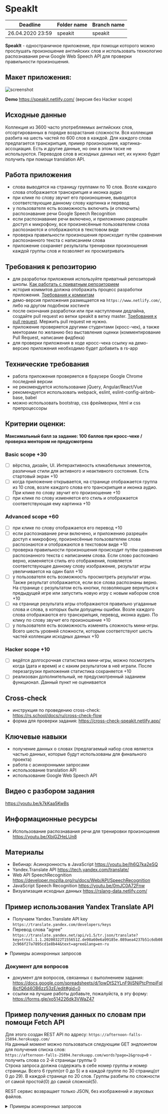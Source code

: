 # SpeakIt

| Deadline         | Folder name | Branch name |
| ---------------- | ----------- | ----------- |
| 26.04.2020 23:59 | speakit     | speakit     |

**SpeakIt** - одностраничное приложение, при помощи которого можно прослушать произношение английских слов и использовать технологию распознавания речи Google Web Speech API для проверки правильности произношения.

## Макет приложения:

![screenshot](../images/speakit.png)

**Demo** https://speakit.netlify.com/ (версия без Hacker scope)

## Исходные данные

Коллекция из 3600 часто употребляемых английских слов, отсортированных в порядке возрастания сложности. Вся коллекция разбита на шесть частей по 600 слов в каждой. Для каждого слова предлагается транскрипция, пример произношения, картинка-ассоциация. Есть и другие данные, но они в этом таске не используются. Переводов слов в исходных данных нет, их нужно будет получить при помощи translation API.

## Работа приложения

- слова выводятся на страницу группами по 10 слов. Возле каждого слова отображается транскрипция и иконка аудио
- при клике по слову звучит его произношение, выводятся соответствующие данному слову картинка и перевод
- у пользователя есть возможность включить (и отключить) распознавание речи Google Speech Recognition
- если распознавание речи включено, и приложению разрешён доступ к микрофону, все произнесённые пользователем слова распознаются и отображаются в текстовом виде
- проверка правильности произношения происходит путём сравнения распознанного текста с написанием слова
- приложение сохраняет результаты тренировки произношения каждой группы слов и позволяет их просматривать

## Требования к репозиторию

- для разработки приложения используйте приватный репозиторий школы. [Как работать с приватным репозиторием](https://rs.school/docs/ru/private-repository#как-работать-с-приватным-репозиторием)
- история коммитов должна отображать процесс разработки приложения. [Требования к коммитам](https://rs.school/docs/ru/git-convention)
- демо-версия приложения размещается на `https://www.netlify.com/`, либо на другом подобном хостинге
- после окончания разработки или при наступлении дедлайна, создайте pull request из ветки speakit в ветку master. [Требования к pull request](https://rs.school/docs/ru/pull-request-review-process#описание-pull-request-должно-содержать-следующую-информацию). Мержить pull request не нужно.
- приложение проверяется другими студентами (кросс-чек), а также менторами по желанию без выставления оценки (комментирование Pull Request, написание фидбека)
- для проверки приложения в ходе кросс-чека ссылку на демо-версию приложения необходимо будет добавить в rs-app

## Технические требования

- работа приложения проверяется в браузере Google Chrome последней версии
- не рекомендуется использование jQuery, Angular/React/Vue
- рекомендуется использовать webpack, eslint, eslint-config-airbnb-base, babel
- можно использовать bootstrap, css фреймворки, html и css препроцессоры

## Критерии оценки:

**Максимальный балл за задание: 100 баллов при кросс-чеке / проверка ментором не предусмотрена**

### Basic scope +30

- [ ] вёрстка, дизайн, UI. Интерактивность кликабельных элементов, различные стили для активного и неактивного состояния. Есть стартовый экран +10
- [ ] когда приложение открывается, на странице отображается группа из 10 слов, возле каждого слова его транскрипция и иконка аудио. При клике по слову звучит его произношение +10
- [ ] при клике по слову изменяется его стиль и отображается соответствующая ему картинка +10

### Advanced scope +60

- [ ] при клике по слову отображается его перевод +10
- [ ] если распознавание речи включено, и приложению разрешён доступ к микрофону, произнесённые пользователем слова распознаются и отображаются в текстовом виде +10
- [ ] проверка правильности произношения происходит путём сравнения распознанного текста с написанием слова. Если слово распознано верно, изменяется стиль его отображения, появляется соответствующее данному слову изображение, результат игры увеличивается на один балл +10
- [ ] у пользователя есть возможность просмотреть результат игры. Также результат отображается, если все слова распознаны верно. На странице с результатом есть кнопки, позволяющие вернуться к предыдущей игре или запустить новую игру с новым набором слов +10
- [ ] на странице результата игры отображаются правильно угаданные слова и слова, в которых были допущены ошибки. Возле каждого слова отображаются его транскрипция, перевод, иконка аудио. По клику по слову звучит его произношение +10
- [ ] у пользователя есть возможность изменять сложность мини-игры. Всего шесть уровней сложности, которым соответствуют шесть частей коллекции исходных данных +10

### Hacker scope +10

- [ ] ведётся долгосрочная статистика мини-игры, можно посмотреть когда (дата и время) и с каким результатом в неё играли. После перезагрузки приложения статистика сохраняется +10
- [ ] реализован дополнительный, не предусмотренный заданием функционал. Данный пункт не оценивается

## Cross-check

- инструкция по проведению cross-check: https://rs.school/docs/ru/cross-check-flow
- форма для проверки задания: https://cross-check-speakit.netlify.app/

## Ключевые навыки

- получение данных о словах (предлагаемый набор слов является частью данных, которые будут использованы для финального проекта)
- работа с асинхронными запросами
- использование translation API
- использование Google Web Speech API

## Видео с разбором задания

https://youtu.be/k7kKaa5KwBs

## Информационные ресурсы

- Использование распознавания речи для тренировки произношения https://youtu.be/XbjGZHeLUn8

## Материалы

- Вебинар: Асинхронность в JavaScript https://youtu.be/Ih6Q7ka2eSQ
- Yandex.Translate API https://tech.yandex.com/translate/
- Web API SpeechRecognition https://developer.mozilla.org/ru/docs/Web/API/SpeechRecognition
- JavaScript Speech Recognition https://youtu.be/0mJC0A72Fnw
- Визуализация исходных данных https://rslang-data.netlify.com/

## Пример использования Yandex Translate API

- Получаем Yandex.Translate API key  
  `https://translate.yandex.com/developers/keys`
- Перевод слова "agree"  
  `https://translate.yandex.net/api/v1.5/tr.json/translate?key=trnsl.1.1.20200322T155651Z.de98a60e6a99185e.089aea4237b51c6db082c966f27a7895cd1e8b44&text=agree&lang=en-ru`

<details> 
  <summary>Примеры асинхронных запросов</summary>

  <p></p>

JS-код для получения перевода слова (перевод выводится в консоль)

- при помощи fetch

```javascript
function getTranslation() {
  const url =
    "https://translate.yandex.net/api/v1.5/tr.json/translate?key=trnsl.1.1.20200322T155651Z.de98a60e6a99185e.089aea4237b51c6db082c966f27a7895cd1e8b44&text= agree &lang=en-ru";
  fetch(url)
    .then((res) => res.json())
    .then((data) => {
      console.log(data.text);
    });
}
```

- при помощи async/await

```javascript
async function getTranslation() {
  const url =
    "https://translate.yandex.net/api/v1.5/tr.json/translate?key=trnsl.1.1.20200322T155651Z.de98a60e6a99185e.089aea4237b51c6db082c966f27a7895cd1e8b44&text= agree &lang=en-ru";
  const res = await fetch(url);
  const data = await res.json();
  console.log(data.text);
}
```

</details>

### Документ для вопросов

- документ для вопросов, связанных с выполнением задания: https://docs.google.com/spreadsheets/d/1owDtS2YLnF9ijSNjPtcPmpiFql8jcfQ6d4OB6zz53zE/edit#gid=0
- ссылки на лучшие работы добавьте, пожалуйста, в эту форму: https://forms.gle/xo514226dk3VWaZ47

## Пример получения данных по словам при помощи Fetch API

Для этого создан REST API по адресу: `https://afternoon-falls-25894.herokuapp.com/`  
На данный момент можно пользоваться следующим GET эндпоинтом для получения списка слов:  
`https://afternoon-falls-25894.herokuapp.com/words?page=2&group=0` - получить слова со 2-й страницы группы 0  
Строка запроса должна содержать в себе номер группы и номер страницы. Всего 6 групп(от 0 до 5) и в каждой группе по 30 страниц(от 0 до 29). В каждой странице по 20 слов. Группы разбиты по сложности от самой простой(0) до самой сложной(5).

REST сервис возвращает только JSON, без изображений и звуковых файлов.

<details> 
  <summary>Примеры асинхронных запросов</summary>

  <p></p>

JS-код для получения списка слова (слова выводятся в консоль)

- при помощи fetch

```javascript
const getWords = async (page, group) => {
  const url = `https://afternoon-falls-25894.herokuapp.com/words?page=${page}&group=${group}`;
  const res = await fetch(url);
  const json = await res.json();
  console.log(JSON.stringify(json, null, 1));
};
```

- пример результат вызова

```json
   [
    {
     "word": "camera",
     "image": "files/01_0007.jpg",
     "audio": "files/01_0007.mp3",
     "audioMeaning": "files/01_0007_meaning.mp3",
     "audioExample": "files/01_0007_example.mp3",
     "textMeaning": "A <i>camera</i> is a piece of equipment that takes pictures.",
     "textExample": "I brought my <b>camera</b> on my vacation.",
     "transcription": "[kǽmərə]",
    },
    {
     "word": "capital",
     "image": "files/01_0008.jpg",
     "audio": "files/01_0008.mp3",
     "audioMeaning": "files/01_0008_meaning.mp3",
     "audioExample": "files/01_0008_example.mp3",
     "textMeaning": "A <i>capital</i> is a city where a country’s government is based.",
     "textExample": "The <b>capital</b> of the United States is Washington, D.C.",
     "transcription": "[kæpətl]",
    },
    {
     "_id": "5e8aaaf87c3d1d199c0f2d76",
     "word": "catch",
     "image": "files/01_0009.jpg",
     "audio": "files/01_0009.mp3",
     "audioMeaning": "files/01_0009_meaning.mp3",
     "audioExample": "files/01_0009_example.mp3",
     "textMeaning": "To <i>catch</i> is to grab or get something.",
     "textExample": "Did you <b>catch</b> the ball during the baseball game?",
     "transcription": "[kætʃ]",
    }

    ...

   ]
```

Для получения изображений и звуков можно форкнуть репозиторий по ссылке: `https://github.com/irinainina/rslang-data`  
После получения списка слов можно будет создавать новые HTML элементы с ссылками на нужные файлы.  
Например, для изображение `files/01_0009.jpg` надо создать следующий элемент:  
`<img src="https://raw.githubusercontent.com/YOUR-GITHUB-USERNAME/rslang-data/master/data/01_0009.jpg">`  
обратите внимание, что вместо YOUR-GITHUB-USERNAME надо подставить свои данные. Так же, то что в ссылку подставляется только имя файла без директории `file/`

</details>
